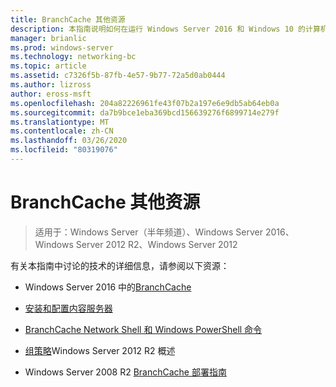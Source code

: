 ```yaml
---
title: BranchCache 其他资源
description: 本指南说明如何在运行 Windows Server 2016 和 Windows 10 的计算机上以托管缓存模式部署 BranchCache
manager: brianlic
ms.prod: windows-server
ms.technology: networking-bc
ms.topic: article
ms.assetid: c7326f5b-87fb-4e57-9b77-72a5d0ab0444
ms.author: lizross
author: eross-msft
ms.openlocfilehash: 204a82226961fe43f07b2a197e6e9db5ab64eb0a
ms.sourcegitcommit: da7b9bce1eba369bcd156639276f6899714e279f
ms.translationtype: MT
ms.contentlocale: zh-CN
ms.lasthandoff: 03/26/2020
ms.locfileid: "80319076"
---
```

# <a name="branchcache-additional-resources"></a>BranchCache 其他资源

>适用于：Windows Server（半年频道）、Windows Server 2016、Windows Server 2012 R2、Windows Server 2012

有关本指南中讨论的技术的详细信息，请参阅以下资源：

- Windows Server 2016 中的[BranchCache](https://technet.microsoft.com/windows-server-docs/networking/branchcache/branchcache#a-namebkmkwhatawhat-is-branchcache)

- [安装和配置内容服务器](https://technet.microsoft.com/windows-server-docs/networking/branchcache/deploy/install-and-configure-content-servers)

- [BranchCache Network Shell 和 Windows PowerShell 命令](https://technet.microsoft.com/windows-server-docs/networking/branchcache/branchcache-network-shell-and-windows-powershell-commands)

- [组策略](https://technet.microsoft.com/library/hh831791.aspx)Windows Server 2012 R2 概述

- Windows Server 2008 R2 [BranchCache 部署指南](https://technet.microsoft.com/library/ee649232.aspx)
